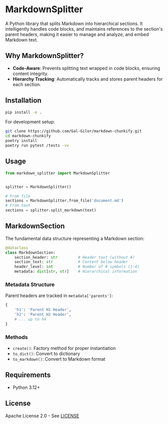 # MarkdownSplitter

A Python library that splits Markdown into hierarchical sections. It intelligently handles code blocks, and maintains references to the section's parent headers, making it easier to manage and analyze, and embed Markdown text.

## Why MarkdownSplitter?

- **Code-Aware**: Prevents splitting text wrapped in code blocks, ensuring content integrity.
- **Hierarchy Tracking**: Automatically tracks and stores parent headers for each section.

## Installation

```bash
pip install -e .
```

For development setup:
```bash
git clone https://github.com/Gal-Gilor/markdown-chunkify.git
cd markdown-chunkify
poetry install
poetry run pytest /tests -vv
```

## Usage

```python
from markdown_splitter import MarkdownSplitter


splitter = MarkdownSplitter()

# From file
sections = MarkdownSplitter.from_file('document.md')
# From text
sections = splitter.split_markdown(text)
```

## MarkdownSection

The fundamental data structure representing a Markdown section:

```python
@dataclass
class MarkdownSection:
    section_header: str         # Header text (without #)
    section_text: str           # Content below header
    header_level: int           # Number of # symbols (1-4)
    metadata: dict[str, str]    # Hierarchical information
```

### Metadata Structure

Parent headers are tracked in `metadata['parents']`:
```python
{
    'h1': 'Parent H1 Header',
    'h2': 'Parent H2 Header',
    # ... up to h4
}
```

### Methods
- `create()`: Factory method for proper instantiation
- `to_dict()`: Convert to dictionary
- `to_markdown()`: Convert to Markdown format

## Requirements
- Python 3.12+

## License
Apache License 2.0 - See [LICENSE](LICENSE)